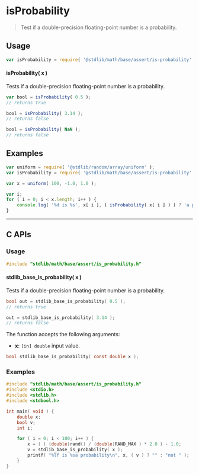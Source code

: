 <!--

@license Apache-2.0

Copyright (c) 2022 The Stdlib Authors.

Licensed under the Apache License, Version 2.0 (the "License");
you may not use this file except in compliance with the License.
You may obtain a copy of the License at

   http://www.apache.org/licenses/LICENSE-2.0

Unless required by applicable law or agreed to in writing, software
distributed under the License is distributed on an "AS IS" BASIS,
WITHOUT WARRANTIES OR CONDITIONS OF ANY KIND, either express or implied.
See the License for the specific language governing permissions and
limitations under the License.

-->

# isProbability

> Test if a double-precision floating-point number is a probability.

<section class="usage">

## Usage

```javascript
var isProbability = require( '@stdlib/math/base/assert/is-probability' );
```

#### isProbability( x )

Tests if a double-precision floating-point number is a probability.

```javascript
var bool = isProbability( 0.5 );
// returns true

bool = isProbability( 3.14 );
// returns false

bool = isProbability( NaN );
// returns false
```

</section>

<!-- /.usage -->

<section class="examples">

## Examples

<!-- eslint no-undef: "error" -->

```javascript
var uniform = require( '@stdlib/random/array/uniform' );
var isProbability = require( '@stdlib/math/base/assert/is-probability' );

var x = uniform( 100, -1.0, 1.0 );

var i;
for ( i = 0; i < x.length; i++ ) {
    console.log( '%d is %s', x[ i ], ( isProbability( x[ i ] ) ) ? 'a probability' : 'not a probability' );
}
```

</section>

<!-- /.examples -->

<!-- C interface documentation. -->

* * *

<section class="c">

## C APIs

<!-- Section to include introductory text. Make sure to keep an empty line after the intro `section` element and another before the `/section` close. -->

<section class="intro">

</section>

<!-- /.intro -->

<!-- C usage documentation. -->

<section class="usage">

### Usage

```c
#include "stdlib/math/base/assert/is_probability.h"
```

#### stdlib_base_is_probability( x )

Tests if a double-precision floating-point number is a probability.

```c
bool out = stdlib_base_is_probability( 0.5 );
// returns true

out = stdlib_base_is_probability( 3.14 );
// returns false
```

The function accepts the following arguments:

-   **x**: `[in] double` input value.

```c
bool stdlib_base_is_probability( const double x );
```

</section>

<!-- /.usage -->

<!-- C API usage notes. Make sure to keep an empty line after the `section` element and another before the `/section` close. -->

<section class="notes">

</section>

<!-- /.notes -->

<!-- C API usage examples. -->

<section class="examples">

### Examples

```c
#include "stdlib/math/base/assert/is_probability.h"
#include <stdio.h>
#include <stdlib.h>
#include <stdbool.h>

int main( void ) {
    double x;
    bool v;
    int i;

    for ( i = 0; i < 100; i++ ) {
        x = ( ( (double)rand() / (double)RAND_MAX ) * 2.0 ) - 1.0;
        v = stdlib_base_is_probability( x );
        printf( "%lf is %sa probability\n", x, ( v ) ? "" : "not " );
    }
}
```

</section>

<!-- /.examples -->

</section>

<!-- /.c -->

<!-- Section for related `stdlib` packages. Do not manually edit this section, as it is automatically populated. -->

<section class="related">

</section>

<!-- /.related -->

<!-- Section for all links. Make sure to keep an empty line after the `section` element and another before the `/section` close. -->

<section class="links">

</section>

<!-- /.links -->
